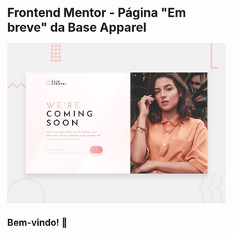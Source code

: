 # Frontend Mentor - Página "Em breve" da Base Apparel

![Prévia de design da página "Em breve" da Base Apparel](./design/desktop-preview.jpg)

## Bem-vindo! 👋
